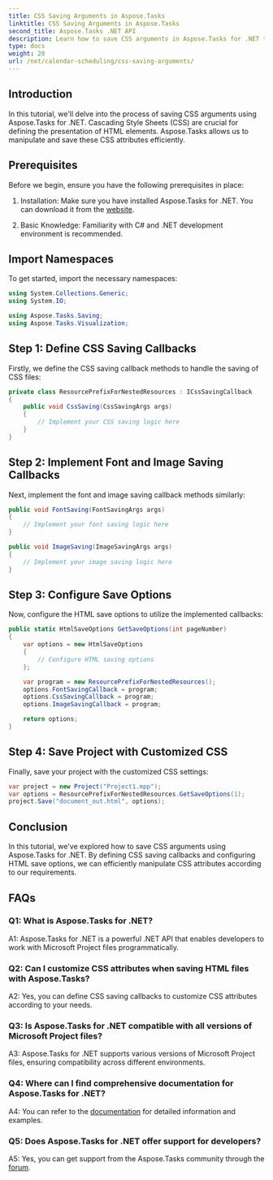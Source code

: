 ```yaml
---
title: CSS Saving Arguments in Aspose.Tasks
linktitle: CSS Saving Arguments in Aspose.Tasks
second_title: Aspose.Tasks .NET API
description: Learn how to save CSS arguments in Aspose.Tasks for .NET to customize HTML output. Enhance presentation with tailored CSS settings.
type: docs
weight: 20
url: /net/calendar-scheduling/css-saving-arguments/
---
```

## Introduction

In this tutorial, we'll delve into the process of saving CSS arguments using Aspose.Tasks for .NET. Cascading Style Sheets (CSS) are crucial for defining the presentation of HTML elements. Aspose.Tasks allows us to manipulate and save these CSS attributes efficiently.

## Prerequisites

Before we begin, ensure you have the following prerequisites in place:

1. Installation: Make sure you have installed Aspose.Tasks for .NET. You can download it from the [website](https://releases.aspose.com/tasks/net/).

2. Basic Knowledge: Familiarity with C# and .NET development environment is recommended.

## Import Namespaces

To get started, import the necessary namespaces:

```csharp
using System.Collections.Generic;
using System.IO;

using Aspose.Tasks.Saving;
using Aspose.Tasks.Visualization;

```
## Step 1: Define CSS Saving Callbacks

Firstly, we define the CSS saving callback methods to handle the saving of CSS files:

```csharp
private class ResourcePrefixForNestedResources : ICssSavingCallback
{
    public void CssSaving(CssSavingArgs args)
    {
        // Implement your CSS saving logic here
    }
}
```

## Step 2: Implement Font and Image Saving Callbacks

Next, implement the font and image saving callback methods similarly:

```csharp
public void FontSaving(FontSavingArgs args)
{
    // Implement your font saving logic here
}

public void ImageSaving(ImageSavingArgs args)
{
    // Implement your image saving logic here
}
```

## Step 3: Configure Save Options

Now, configure the HTML save options to utilize the implemented callbacks:

```csharp
public static HtmlSaveOptions GetSaveOptions(int pageNumber)
{
    var options = new HtmlSaveOptions
    {
        // Configure HTML saving options
    };

    var program = new ResourcePrefixForNestedResources();
    options.FontSavingCallback = program;
    options.CssSavingCallback = program;
    options.ImageSavingCallback = program;

    return options;
}
```

## Step 4: Save Project with Customized CSS

Finally, save your project with the customized CSS settings:

```csharp
var project = new Project("Project1.mpp");
var options = ResourcePrefixForNestedResources.GetSaveOptions(1);
project.Save("document_out.html", options);
```

## Conclusion

In this tutorial, we've explored how to save CSS arguments using Aspose.Tasks for .NET. By defining CSS saving callbacks and configuring HTML save options, we can efficiently manipulate CSS attributes according to our requirements.

## FAQs

### Q1: What is Aspose.Tasks for .NET?

A1: Aspose.Tasks for .NET is a powerful .NET API that enables developers to work with Microsoft Project files programmatically.

### Q2: Can I customize CSS attributes when saving HTML files with Aspose.Tasks?

A2: Yes, you can define CSS saving callbacks to customize CSS attributes according to your needs.

### Q3: Is Aspose.Tasks for .NET compatible with all versions of Microsoft Project files?

A3: Aspose.Tasks for .NET supports various versions of Microsoft Project files, ensuring compatibility across different environments.

### Q4: Where can I find comprehensive documentation for Aspose.Tasks for .NET?

A4: You can refer to the [documentation](https://reference.aspose.com/tasks/net/) for detailed information and examples.

### Q5: Does Aspose.Tasks for .NET offer support for developers?

A5: Yes, you can get support from the Aspose.Tasks community through the [forum](https://forum.aspose.com/c/tasks/15).
